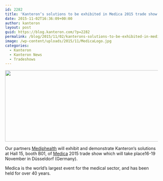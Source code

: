 ```yaml
---
id: 2282
title: 'Kanteron‘s solutions to be exhibited in Medica 2015 trade show'
date: 2015-11-02T16:36:09+00:00
author: kanteron
layout: post
guid: https://blog.kanteron.com/?p=2282
permalink: /blog/2015/11/02/kanterons-solutions-to-be-exhibited-in-medica-2015-trade-show/
image: /wp-content/uploads/2015/11/MedicaLogo.jpg
categories:
  - Kanteron
  - Kanteron News
  - Tradeshows
---
```

<img class="aligncenter" src="https://static.wixstatic.com/media/203968_44a6e4bea73c4a28b8a0ec9043ea77fa.jpg_srb_p_1169_501_75_22_0.50_1.20_0.00_jpg_srb" alt="" width="549" height="235" />

Our partners <a href="https://www.mediphealth.com/" target="_blank">Mediphealth</a> will exhibit and demonstrate Kanteron‘s solutions at Hall 15, booth B01, of <a href="https://www.medica-tradefair.com/" target="_blank">Medica</a> 2015 trade show which will take place16-19 November in Düsseldorf (Germany).

Medica is the world’s largest event for the medical sector, and has been held for over 40 years.
